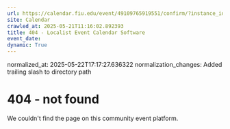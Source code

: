 ```yaml
---
url: https://calendar.fiu.edu/event/49109765919551/confirm/?instance_id=49109765960537&return=https%3A%2F%2Fcalendar.fiu.edu%2Fcalendar%3Fevent_types%255B%255D%3D36918157286658
site: Calendar
crawled_at: 2025-05-21T11:16:02.892393
title: 404 - Localist Event Calendar Software
event_date: 
dynamic: True
---
```

normalized_at: 2025-05-22T17:17:27.636322
normalization_changes: Added trailing slash to directory path

# 404 - not found
We couldn't find the page on this community event platform.
